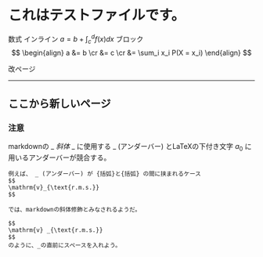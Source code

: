 # これはテストファイルです。

数式
インライン $a = b + \int _c ^d f(x) dx$
ブロック
$$
\begin{align}
a &= b \cr
  &= c \cr
  &= \sum_i x_i P(X = x_i)
\end{align}
$$

改ページ

---

## ここから新しいページ

### 注意
markdownの _ _斜体_ _ に使用する _ (アンダーバー) とLaTeXの下付き文字 $a_0$ に用いるアンダーバーが競合する。

```
例えば、 _ (アンダーバー) が {括弧}と{括弧} の間に挟まれるケース
$$
\mathrm{v}_{\text{r.m.s.}}
$$

では、markdownの斜体修飾とみなされるようだ。

$$
\mathrm{v} _{\text{r.m.s.}}
$$
のように、_の直前にスペースを入れよう。
```
